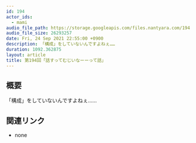 ```yaml
---
id: 194
actor_ids:
  - mami
audio_file_path: https://storage.googleapis.com/files.nantyara.com/194.mp3
audio_file_size: 26293257
date: Fri, 24 Sep 2021 22:55:00 +0900
description: 「構成」をしていないんですよねぇ……
duration: 1092.362875
layout: article
title: 第194回「話すってむじいなーーって話」
---
```

## 概要

「構成」をしていないんですよねぇ……

## 関連リンク

* none
